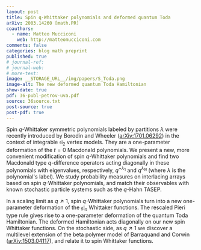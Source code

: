```yaml
---
layout: post
title: Spin q-Whittaker polynomials and deformed quantum Toda
arXiv: 2003.14260 [math.PR]
coauthors: 
  - name: Matteo Mucciconi
    web: http://matteomucciconi.com
comments: false
categories: blog math preprint
published: true
# journal-ref: 
# journal-web: 
# more-text:
image: __STORAGE_URL__/img/papers/S_Toda.png
image-alt: The new deformed quantum Toda Hamiltonian
show-date: true
pdf: 36-publ-petrov-uva.pdf
source: 36source.txt
post-source: true
post-pdf: true
---
```


Spin $q$-Whittaker symmetric polynomials labeled by partitions $\lambda$ were recently introduced by Borodin and Wheeler ([arXiv:1701.06292](https://arxiv.org/abs/1701.06292)) in the context of integrable $\mathfrak{sl}_2$ vertex models. They are a one-parameter deformation of the $t=0$ Macdonald polynomials. We present a new, more convenient modification of spin $q$-Whittaker polynomials and find two Macdonald type $q$-difference operators acting diagonally in these polynomials with eigenvalues, respectively, $q^{-\lambda_1}$ and $q^{\lambda_N}$ (where $\lambda$ is the polynomial's label). We study probability measures on interlacing arrays based on spin $q$-Whittaker polynomials, and match their observables with known stochastic particle systems such as the $q$-Hahn TASEP.
	
In a scaling limit as $q\nearrow 1$, spin $q$-Whittaker polynomials turn into a new one-parameter deformation of the $\mathfrak{gl}_n$ Whittaker functions. The rescaled Pieri type rule gives rise to a one-parameter deformation of the quantum Toda Hamiltonian. The deformed Hamiltonian acts diagonally on our new spin Whittaker functions. On the stochastic side, as $q\nearrow 1$ we discover a multilevel extension of the beta polymer model of Barraquand and Corwin ([arXiv:1503.04117](https://arxiv.org/abs/1503.04117)), and relate it to spin Whittaker functions.
